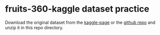 # fruits-360-kaggle dataset practice
Download the original dataset from the [kaggle-page](https://www.kaggle.com/moltean/fruits) or the [github repo](https://github.com/Horea94/Fruit-Images-Dataset) and unzip it in this repo directory. 

